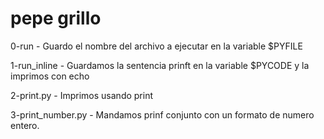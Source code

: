# pepe grillo

0-run - Guardo el nombre del archivo a ejecutar en la variable $PYFILE

1-run_inline - Guardamos la sentencia prinft en la variable $PYCODE y la imprimos con echo

2-print.py - Imprimos usando print

3-print_number.py - Mandamos prinf conjunto con un formato de numero entero.